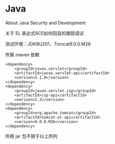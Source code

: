 # Java 
About Java Security and Development

关于 EL 表达式RCE如何回显的跟踪调试

测试环境：JDK8U201、Tomcat9.0.0.M26

所需 maven 依赖

    <dependency>
        <groupId>javax.servlet</groupId>
        <artifactId>javax.servlet-api</artifactId>
        <version>3.1.0</version>
    </dependency>
    <dependency>
        <groupId>javax.servlet.jsp</groupId>
        <artifactId>jsp-api</artifactId>
        <version>2.2</version>
    </dependency>
    <dependency>
        <groupId>org.apache.tomcat</groupId>
        <artifactId>tomcat-el-api</artifactId>
        <version>9.0.0.M26</version>
    </dependency>

所用 jar 包不限于以上所列
